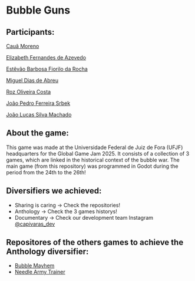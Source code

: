 # Bubble Guns

## Participants:
[Cauã Moreno](https://github.com/CauaMoreno)

[Elizabeth Fernandes de Azevedo](https://github.com/Admirablw) 

[Estêvão Barbosa Fiorilo da Rocha](https://github.com/tetenc555)

[Miguel Dias de Abreu](https://github.com/Miguel-Dias-112)

[Roz Oliveira Costa](https://www.instagram.com/arrozeart/)

[João Pedro Ferreira Srbek](https://github.com/Jyrou)

[João Lucas Silva Machado](https://github.com/WasteIy)


## About the game:
This game was made at the Universidade Federal de Juiz de Fora (UFJF) headquarters for the Global Game Jam 2025. It consists of a collection of 3 games, which are linked in the historical context of the bubble war. The main game (from this repository) was programmed in Godot during the period from the 24th to the 26th!


## Diversifiers we achieved:
- Sharing is caring -> Check the repositories!
- Anthology -> Check the 3 games historys!
- Documentary -> Check our development team Instagram [@capivaras_dev](https://www.instagram.com/capivaras_dev/)


## Repositores of the others games to achieve the Anthology diversifier:
- [Bubble Mayhem](https://github.com/tetenc555/GGJ25_UFJF/)
- [Needle Army Trainer](https://github.com/CauaMoreno/NeedleArmyTrainer)

